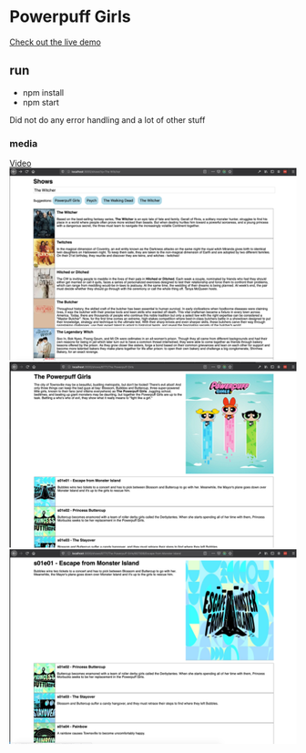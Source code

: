 # Powerpuff Girls

[Check out the live demo](https://powerpuff-girls.now.sh/)

## run

- npm install
- npm start

Did not do any error handling and a lot of other stuff

### media

[Video](/static/video.mov)
![alt text](/static/shows.png "Shows")
![alt text](/static/show.png "Show")
![alt text](/static/episode.png "Episode")
